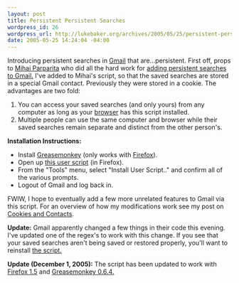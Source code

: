 ```yaml
--- 
layout: post
title: Persistent Persistent Searches
wordpress_id: 26
wordpress_url: http://lukebaker.org/archives/2005/05/25/persistent-persistent-searches/
date: 2005-05-25 14:24:04 -04:00
---
```

Introducing persistent searches in <a href="http://gmail.google.com/">Gmail</a> that are...persistent.  First off, props to <a href="http://persistent.info/">Mihai Parparita</a> who did all the hard work for <a href="http://persistent.info/archives/2005/03/01/gmail-searches">adding persistent searches to Gmail.</a>  I've added to Mihai's script, so that the saved searches are stored in a special Gmail contact.  Previously they were stored in a cookie.  The advantages are two fold:
<ol>
	<li>You can access your saved searches (and only yours) from any computer as long as your <a href="http://getfirefox.com/">browser</a> has this script installed.</li>
	<li>Multiple people can use the same computer and browser while their saved searches remain separate and distinct from the other person's.</li>
</ol>
<strong>Installation Instructions:</strong>
<ul>
	<li>Install <a href="http://greasemonkey.mozdev.org/">Greasemonkey</a> (only works with <a href="http://getfirefox.com/">Firefox</a>).</li>
	<li>Open up <a href="{{site.url}}/upload/powergmail.user.js">this user script</a> (in Firefox).</li>
	<li>From the "Tools" menu, select "Install User Script.." and confirm all of the various prompts.</li>
	<li>Logout of Gmail and log back in.</li>
</ul>
FWIW, I hope to eventually add a few more unrelated features to Gmail via this script.  For an overview of how my modifications work see my post on <a href="{{site.url}}/archives/2005/05/25/cookies-and-contacts/">Cookies and Contacts</a>.

<strong>Update:</strong> Gmail apparently changed a few things in their code this evening.  I've updated one of the regex's to work with this change.  If you see that your saved searches aren't being saved or restored properly, you'll want to reinstall <a href="{{site.url}}/upload/powergmail.user.js">the script.</a>

<strong>Update (December 1, 2005):</strong> The script has been updated to work with <a href="http://getfirefox.com/">Firefox 1.5</a> and <a href="http://greaseblog.blogspot.com/2005/11/greasemonkey-064_30.html">Greasemonkey 0.6.4.</a>
